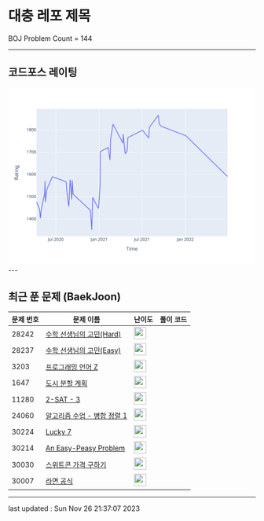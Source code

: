# 대충 레포 제목

BOJ Problem Count = 144

---

## 코드포스 레이팅
[![Rating Graph](./cfStats.svg)](https://github.com/ingyu1008/Algorithm-Problem-Solving/blob/master/cfStats.html)---

## 최근 푼 문제 (BaekJoon)
| 문제 번호 | 문제 이름 | 난이도 | 풀이 코드 |
| --- | --- | --- | --- |
| 28242 | [수학 선생님의 고민(Hard)](https://www.acmicpc.net/problem/28242) | <img height="25px" width="25px=" src="https://static.solved.ac/tier_small/9.svg"/> |  |
| 28237 | [수학 선생님의 고민(Easy)](https://www.acmicpc.net/problem/28237) | <img height="25px" width="25px=" src="https://static.solved.ac/tier_small/5.svg"/> |  |
| 3203 | [프로그래밍 언어 Z](https://www.acmicpc.net/problem/3203) | <img height="25px" width="25px=" src="https://static.solved.ac/tier_small/22.svg"/> |  |
| 1647 | [도시 분할 계획](https://www.acmicpc.net/problem/1647) | <img height="25px" width="25px=" src="https://static.solved.ac/tier_small/12.svg"/> |  |
| 11280 | [2-SAT - 3](https://www.acmicpc.net/problem/11280) | <img height="25px" width="25px=" src="https://static.solved.ac/tier_small/17.svg"/> |  |
| 24060 | [알고리즘 수업 - 병합 정렬 1](https://www.acmicpc.net/problem/24060) | <img height="25px" width="25px=" src="https://static.solved.ac/tier_small/8.svg"/> |  |
| 30224 | [Lucky 7](https://www.acmicpc.net/problem/30224) | <img height="25px" width="25px=" src="https://static.solved.ac/tier_small/1.svg"/> |  |
| 30214 | [An Easy-Peasy Problem](https://www.acmicpc.net/problem/30214) | <img height="25px" width="25px=" src="https://static.solved.ac/tier_small/1.svg"/> |  |
| 30030 | [스위트콘 가격 구하기](https://www.acmicpc.net/problem/30030) | <img height="25px" width="25px=" src="https://static.solved.ac/tier_small/1.svg"/> |  |
| 30007 | [라면 공식](https://www.acmicpc.net/problem/30007) | <img height="25px" width="25px=" src="https://static.solved.ac/tier_small/1.svg"/> |  |


---

last updated : Sun Nov 26 21:37:07 2023


